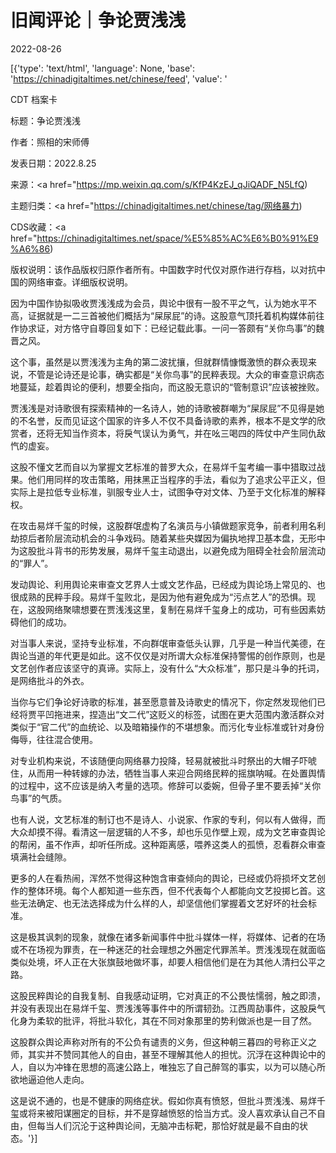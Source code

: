 # 旧闻评论｜争论贾浅浅

2022-08-26

[{'type': 'text/html', 'language': None, 'base': 'https://chinadigitaltimes.net/chinese/feed', 'value': '

CDT 档案卡

标题：争论贾浅浅

作者：照相的宋师傅

发表日期：2022.8.25

来源：<a href="https://mp.weixin.qq.com/s/KfP4KzEJ_qJiQADF_N5LfQ)

主题归类：<a href="https://chinadigitaltimes.net/chinese/tag/网络暴力)

CDS收藏：<a href="https://chinadigitaltimes.net/space/%E5%85%AC%E6%B0%91%E9%A6%86)

版权说明：该作品版权归原作者所有。中国数字时代仅对原作进行存档，以对抗中国的网络审查。详细版权说明。





因为中国作协拟吸收贾浅浅成为会员，舆论中很有一股不平之气，认为她水平不高，证据就是一二三首被他们概括为“屎尿屁”的诗。这股意气顶托着机构媒体前往作协求证，对方恪守自尊回复如下：已经记载此事。一问一答颇有“关你鸟事”的魏晋之风。

这个事，虽然是以贾浅浅为主角的第二波扰攘，但就群情慷慨激愤的群众表现来说，不管是论诗还是论事，确实都是“关你鸟事”的民粹表现。大众的审查意识病态地蔓延，趁着舆论的便利，想要全指向，而这股无意识的“管制意识”应该被挫败。

贾浅浅是对诗歌很有探索精神的一名诗人，她的诗歌被群嘲为“屎尿屁”不见得是她的不名誉，反而见证这个国家的许多人不仅不具备诗歌的素养，根本不是文学的欣赏者，还将无知当作资本，将戾气误认为勇气，并在吆三喝四的阵仗中产生同仇敌忾的虚妄。

这股不懂文艺而自以为掌握文艺标准的普罗大众，在易烊千玺考编一事中猎取过战果。他们用同样的攻击策略，用抹黑正当程序的手法，看似为了追求公平正义，但实际上是拉低专业标准，驯服专业人士，试图争夺对文体、乃至于文化标准的解释权。

在攻击易烊千玺的时候，这股群氓虚构了名演员与小镇做题家竞争，前者利用名利劫掠后者阶层流动机会的斗争戏码。随着某些央媒因为偏执地捍卫基本盘，无形中为这股批斗背书的形势发展，易烊千玺主动退出，以避免成为阻碍全社会阶层流动的“罪人”。

发动舆论、利用舆论来审查文艺界人士或文艺作品，已经成为舆论场上常见的、也很成熟的民粹手段。易烊千玺败北，是因为他有避免成为“污点艺人”的恐惧。现在，这股网络聚啸想要在贾浅浅这里，复制在易烊千玺身上的成功，可有些因素妨碍他们的成功。

对当事人来说，坚持专业标准，不向群氓审查低头认罪，几乎是一种当代美德，在舆论当道的年代更是如此。这不仅仅是对所谓大众标准保持警惕的创作原则，也是文艺创作者应该坚守的真谛。实际上，没有什么“大众标准”，那只是斗争的托词，是网络批斗的外衣。

当你与它们争论好诗歌的标准，甚至愿意普及诗歌史的情况下，你定然发现他们已经将贾平凹拖进来，捏造出“文二代”这贬义的标签，试图在更大范围内激活群众对类似于“官二代”的血统论、以及暗箱操作的不堪想象。而污化专业标准或针对身份侮辱，往往混合使用。

对专业机构来说，不该随便向网络暴力投降，轻易就被批斗时祭出的大帽子吓唬住，从而用一种转嫁的办法，牺牲当事人来迎合网络民粹的摇旗呐喊。在处置舆情的过程中，这不应该是纳入考量的选项。修辞可以委婉，但骨子里不要丢掉“关你鸟事”的气质。

也有人说，文艺标准的制订也不是诗人、小说家、作家的专利，何以有人做得，而大众却摸不得。看清这一层逻辑的人不多，却也乐见作壁上观，成为文艺审查舆论的帮闲，虽不作声，却听任所成。这种距离感，喂养这类人的孤愤，忍看群众审查填满社会缝隙。

更多的人在看热闹，浑然不觉得这种饱含审查倾向的舆论，已经或仍将损坏文艺创作的整体环境。每个人都知道一些东西，但不代表每个人都能向文艺投掷匕首。这些无法确定、也无法选择成为什么样的人，却坚信他们掌握着文艺好坏的社会标准。

这是极其讽刺的现象，就像在诸多新闻事件中批斗媒体一样，将媒体、记者的在场或不在场视为罪责，在一种迷茫的社会理想之外圈定代罪羔羊。贾浅浅现在就面临类似处境，坏人正在大张旗鼓地做坏事，却要人相信他们是在为其他人清扫公平之路。

这股民粹舆论的自我复制、自我感动证明，它对真正的不公畏怯懦弱，触之即溃，并没有表现出在易烊千玺、贾浅浅等事件中的所谓韧劲。江西周劼事件，这股戾气化身为柔软的批评，将批斗软化，其在不同对象那里的势利做派也是一目了然。

这股群众舆论声称对所有的不公负有谴责的义务，但这种朝三暮四的号称正义之师，其实并不赞同其他人的自由，甚至不理解其他人的担忧。沉浮在这种舆论中的人，自以为冲锋在思想的高速公路上，唯独忘了自己醉驾的事实，以为可以随心所欲地逼迫他人走向。

这是说不通的，也是不健康的网络症状。假如你真有愤怒，但批斗贾浅浅、易烊千玺或将来被阳谋圈定的目标，并不是穿越愤怒的恰当方式。没人喜欢承认自己不自由，但每当人们沉沦于这种舆论间，无脑冲击标靶，那恰好就是最不自由的状态。'}]